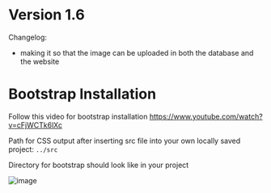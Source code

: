 # Version 1.6
Changelog:  
- making it so that the image can be uploaded in both the database and the website

# Bootstrap Installation


Follow this video for bootstrap installation 
https://www.youtube.com/watch?v=cFjWCTk6lXc

Path for CSS output after inserting src file into your own locally saved project:
`../src`

Directory for bootstrap should look like in your project

![image](https://github.com/user-attachments/assets/6ec37aa9-8146-4429-a6eb-c2c81e0d502b)
